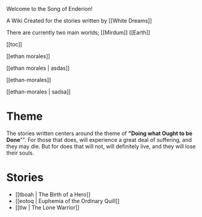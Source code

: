 
Welcome to the Song of Enderion!

A Wiki Created for the stories written by [[White Dreams]]

There are currently two main worlds;
[[Mirdum]]
[[Earth]]

[[toc]]

[[ethan morales]]


[[ethan morales | asdas]]

[[ethan-morales]]

[[ethan-morales | sadsa]]

# Theme
The stories written centers around the theme of **"Doing what Ought to be Done**"".
For those that does, will experience a great deal of suffering, and they may die.
But for does that will not, will definitely live, and they will lose their souls.

# Stories
* [[tboah | The Birth of a Hero]]
* [[eotoq | Euphemia of the Ordinary Quill]]
* [[tlw | The Lone Warrior]]
